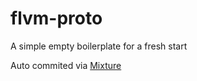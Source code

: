 # flvm-proto

A simple empty boilerplate for a fresh start

Auto commited via [Mixture](http://mixture.io)
